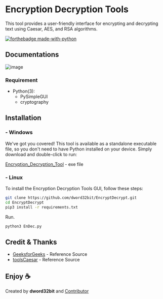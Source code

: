 # Encryption Decryption Tools
This tool provides a user-friendly interface for encrypting and decrypting text using Caesar, AES, and RSA algorithms.


[![forthebadge made-with-python](http://ForTheBadge.com/images/badges/made-with-python.svg)](https://www.python.org/)

## Documentations
![image](https://github.com/dword32bit/EncryptDecrypt/assets/114817148/905d310b-64df-4884-8103-18b3c612a6df)



### Requirement
- Python(3):
    - PySimpleGUI
    - cryptography

## Installation

### - Windows
We've got you covered! This tool is available as a standalone executable file, so you don't need to have Python installed on your device. Simply download and double-click to run:

[Encryption_Decryption_Tool](https://raw.githubusercontent.com/dword32bit/EncryptDecrypt/main/dist/Encryption_Decryption_Tool.exe) - exe file

### - Linux
To install the Encryption Decryption Tools GUI, follow these steps:
```sh
git clone https://github.com/dword32bit/EncryptDecrypt.git
cd EncryptDecrypt
pip3 install -r requirements.txt
```
Run.
```sh
python3 EnDec.py
```

## Credit & Thanks
- [GeeksforGeeks](https://www.geeksforgeeks.org/caesar-cipher-in-cryptography/) - Reference Source
- [toolsCaesar](https://github.com/putr444/toolsCaesar) - Reference Source

## Enjoy ☕ 
Created by **dword32bit** and [Contributor](https://github.com/dword32bit/EncryptDecrypt/graphs/contributors)
